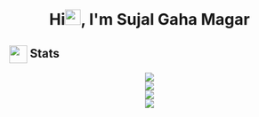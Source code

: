 <h1 align="center">Hi<img src="https://github.com/Sujal-Gaha/Sujal-Gaha/blob/main/icons/Hi.gif" width="28px"/>, I'm Sujal Gaha Magar</h1>
<h2> <img align="center" src="https://github.com/Sujal-Gaha/Sujal-Gaha/blob/main/icons/stats.gif" width="32"/> Stats</h2>
<div align="center">
  <img src="https://github-readme-stats.vercel.app/api?username=Sujal-Gaha&theme=tokyonight&hide_border=false&include_all_commits=true&count_private=false"/><br/>
  <img src="https://github-readme-streak-stats.herokuapp.com/?user=Sujal-Gaha&theme=tokyonight&hide_border=false"/><br/>
  <img src="https://github-readme-stats.vercel.app/api/top-langs/?username=Sujal-Gaha&theme=tokyonight&hide_border=false&include_all_commits=true&count_private=false&layout=compact"/><br/>
  <img src="https://github-readme-activity-graph.vercel.app/graph?username=Sujal-Gaha&theme=tokyo-night"/>
</div>
